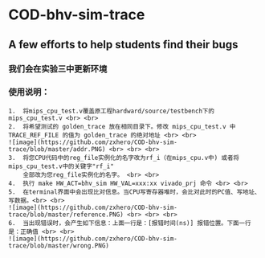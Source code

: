 # COD-bhv-sim-trace
## A few efforts to help students find their bugs
### 我们会在实验三中更新环境
### 使用说明：<br>
	1.	将mips_cpu_test.v覆盖原工程hardward/source/testbench下的mips_cpu_test.v <br> <br>
	2.	将希望测试的 golden_trace 放在相同目录下。修改 mips_cpu_test.v 中 TRACE_REF_FILE 的值为 golden_trace 的绝对地址 <br> <br>
	![image](https://github.com/zxhero/COD-bhv-sim-trace/blob/master/addr.PNG) <br> <br> <br>
	3.	将您CPU代码中的reg_file实例化的名字改为rf_i（在mips_cpu.v中) 或者将mips_cpu_test.v中的关键字"rf_i"
		全部改为您reg_file实例化的名字。 <br> <br> 
	4.	执行 make HW_ACT=bhv_sim HW_VAL=xxx:xx vivado_prj 命令 <br> <br>
	5.	在terminal界面中会出现比对信息。当CPU写寄存器堆时，会比对此时的PC值、写地址、写数据。<br> <br>
	![image](https://github.com/zxhero/COD-bhv-sim-trace/blob/master/reference.PNG) <br> <br> <br>
	6.	当出现错误时，会产生如下信息：上面一行是：[报错时间(ns)] 报错位置。下面一行是：正确值 <br> <br>
	![image](https://github.com/zxhero/COD-bhv-sim-trace/blob/master/wrong.PNG)
		
